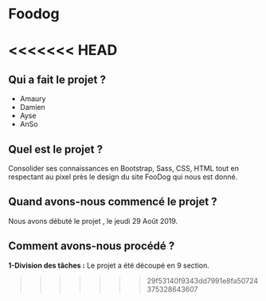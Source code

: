 # Foodog
<<<<<<< HEAD
=======
## Qui a fait le projet ?
- Amaury
- Damien
- Ayse
- AnSo
## Quel est le projet ?
Consolider ses connaissances en Bootstrap, Sass, CSS, HTML tout en respectant au pixel près le design du site FooDog qui nous est donné.

## Quand avons-nous commencé le projet ?
Nous avons débuté le projet , le jeudi 29 Août 2019.

## Comment avons-nous procédé ?

**1-Division des tâches :**
Le projet a été découpé en 9 section.
 

>>>>>>> 29f53140f9343dd7991e8fa50724375328643607

